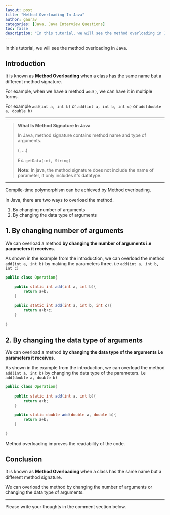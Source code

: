 ```yaml
---
layout: post  
title: "Method Overloading In Java"  
author: gaurav
categories: [Java, Java Interview Questions]
toc: false
description: "In this tutorial, we will see the method overloading in Java."
---
```


In this tutorial, we will see the method overloading in Java.

## Introduction

It is known as **Method Overloading** when a class has the same name but a different method signature.

For example, when we have a method `add()`,  we can have it in multiple forms.

For example `add(int a, int b)` or `add(int a, int b, int c)` or `add(double a, double b)`

---

> **What Is Method Signature In Java**
>
> In Java, method signature contains method name and type of arguments.
>
> <method-name>(<argument-type-1>, <argument-type-2>...)
>
> Ex. `getData(int, String)`
>
> **Note:** In java, the method signature does not include the name of parameter, it only includes it's datatype.

---

Compile-time polymorphism can be achieved by Method overloading.

In Java, there are two ways to overload the method.

1. By changing number of arguments
2. By changing the data type of arguments

## 1. By changing number of arguments

We can overload a method **by changing the number of arguments i.e parameters it receives**.

As shown in the example from the introduction, we can overload the method `add(int a, int b)`  by making the parameters three. i.e `add(int a, int b, int c)`

```java
public class Operation{
    
    public static int add(int a, int b){
        return a+b;
    }
    
    public static int add(int a, int b, int c){
        return a+b+c;
    }
    
}
```

## 2. By changing the data type of arguments

We can overload a method **by changing the data type of the arguments i.e parameters it receives**.

As shown in the example from the introduction, we can overload the method `add(int a, int b)`  by changing the data type of the parameters. i.e `add(double a, double b)`

```java
public class Operation{
    
    public static int add(int a, int b){
        return a+b;
    }
    
    public static double add(double a, double b){
        return a+b;
    }
    
}
```

Method overloading improves the readability of the code.

## Conclusion

It is known as **Method Overloading** when a class has the same name but a different method signature.

We can overload the method by changing the number of arguments or changing the data type of arguments.

---

Please write your thoughts in the comment section below.
